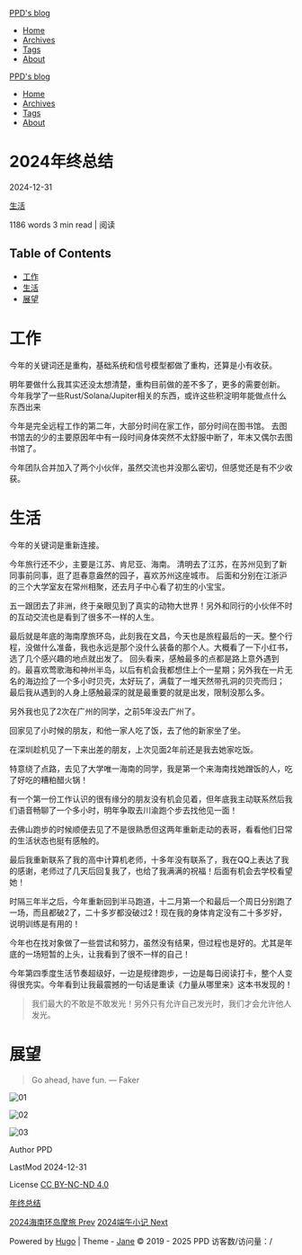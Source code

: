 [PPD's blog](/)

-   [Home](https://ppd0705.github.io/)
-   [Archives](https://ppd0705.github.io/post/)
-   [Tags](https://ppd0705.github.io/tags/)
-   [About](https://ppd0705.github.io/about)

 

[PPD's blog](/)

-   [Home](https://ppd0705.github.io/)
-   [Archives](https://ppd0705.github.io/post/)
-   [Tags](https://ppd0705.github.io/tags/)
-   [About](https://ppd0705.github.io/about)

# 2024年终总结

2024-12-31

[生活](https://ppd0705.github.io/categories/%E7%94%9F%E6%B4%BB/)

1186 words 3 min read | 阅读

## Table of Contents

-   [工作](#工作)
-   [生活](#生活)
-   [展望](#展望)

# 工作

今年的关键词还是重构，基础系统和信号模型都做了重构，还算是小有收获。

明年要做什么我其实还没太想清楚，重构目前做的差不多了，更多的需要创新。 今年我学了一些Rust/Solana/Jupiter相关的东西，或许这些积淀明年能做点什么东西出来

今年是完全远程工作的第二年，大部分时间在家工作，部分时间在图书馆。 去图书馆去的少的主要原因年中有一段时间身体突然不太舒服中断了，年末又偶尔去图书馆了。

今年团队合并加入了两个小伙伴，虽然交流也并没那么密切，但感觉还是有不少收获。

# 生活

今年的关键词是重新连接。

今年旅行还不少，主要是江苏、肯尼亚、海南。 清明去了江苏，在苏州见到了新同事前同事，逛了逛春意盎然的园子，喜欢苏州这座城市。 后面和分别在江浙沪的三个大学室友在常州相聚，还去月子中心看了初生的小宝宝。

五一跟团去了非洲，终于亲眼见到了真实的动物大世界！另外和同行的小伙伴不时的互动交流也是看到了很多不一样的人生。

最后就是年底的海南摩旅环岛，此刻我在文昌，今天也是旅程最后的一天。整个行程，没做什么准备，我也永远是那个没什么装备的那个人。大概看了一下小红书，选了几个感兴趣的地点就出发了。 回头看来，感触最多的点都是路上意外遇到的。最喜欢莺歌海和神州半岛，以后有机会我都想住上个一星期；另外我在一片无名的海边捡了一个多小时贝壳，太好玩了，满载了一堆天然带孔洞的贝壳而归； 最后我从遇到的人身上感触最深的就是最重要的就是出发，限制没那么多。

另外我也见了2次在广州的同学，之前5年没去广州了。

回家见了小时候的朋友，和他一家人吃了饭，去了他的新家坐了坐。

在深圳趁机见了一下来出差的朋友，上次见面2年前还是我去她家吃饭。

特意绕了点路，去见了大学唯一海南的同学，我是第一个来海南找她蹭饭的人，吃了好吃的糟粕醋火锅！

有一个第一份工作认识的很有缘分的朋友没有机会见着，但年底我主动联系然后我们语音畅聊了一个多小时，明年争取去川渝跑个步去找他见一面！

去佛山跑步的时候顺便去见了不是很熟悉但这两年重新走动的表哥，看看他们日常的生活状态也挺有感触的。

最后我重新联系了我的高中计算机老师，十多年没有联系了，我在QQ上表达了我的感谢，老师过了几天后回复我了，也给了我满满的祝福！后面有机会去学校看望她！

时隔三年半之后，今年重新回到半马跑道，十二月第一个和最后一个周日分别跑了一场，而且都破2了，二十多岁都没破过2！现在我的身体肯定没有二十多岁好，说明训练是有用的！

今年也在找对象做了一些尝试和努力，虽然没有结果，但过程也是好的。尤其是年底的一场短暂的上头，让我看到了很不一样的自己！

今年第四季度生活节奏超级好，一边是规律跑步，一边是每日阅读打卡，整个人变得很充实。今年看到让我最震撼的一句话是重读《力量从哪里来》这本书发现的！

> 我们最大的不敢是不敢发光！另外只有允许自己发光时，我们才会允许他人发光。

# 展望

> Go ahead, have fun. — Faker

![01](/image/2024_summary/01.jpeg)

![02](/image/2024_summary/02.jpeg)

![03](/image/2024_summary/03.jpeg)

Author PPD

LastMod 2024-12-31

License [CC BY-NC-ND 4.0](https://creativecommons.org/licenses/by-nc-nd/4.0/)

[年终总结](https://ppd0705.github.io/tags/%E5%B9%B4%E7%BB%88%E6%80%BB%E7%BB%93/)

[2024海南环岛摩旅 Prev](/post/hainan_motorcycle_road_trip/) [2024端午小记 Next](/post/2024_dragon_boat_festival/)

[](mailto:ppd0705@icloud.com "email")[](https://twitter.com/ppd0705 "twitter")[](https://www.linkedin.com/in/ppd0705 "linkedin")[](https://github.com/ppd0705 "github")[](https://www.douban.com/people/ppd0705/ "douban")[](https://ppd0705.github.io/index.xml "rss")

Powered by [Hugo](https://gohugo.io) | Theme - [Jane](https://github.com/xianmin/hugo-theme-jane) © 2019 - 2025 PPD 访客数/访问量：/